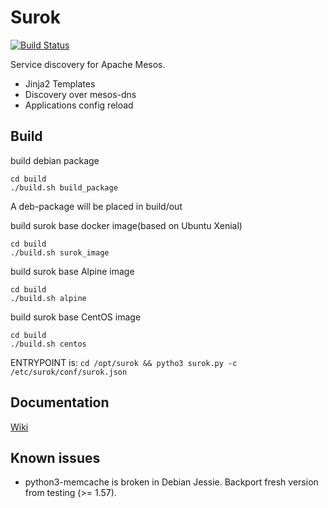 # Surok
[![Build Status](https://travis-ci.org/Surkoveds/surok.svg?branch=master)](https://travis-ci.org/Surkoveds/surok)

Service discovery for Apache Mesos.

* Jinja2 Templates
* Discovery over mesos-dns
* Applications config reload

## Build

build debian package
```
cd build
./build.sh build_package
```
A deb-package will be placed in build/out

build surok base docker image(based on Ubuntu Xenial)
```
cd build
./build.sh surok_image
```

build surok base Alpine image
```
cd build
./build.sh alpine
```

build surok base CentOS image
```
cd build
./build.sh centos
```

ENTRYPOINT is: ```cd /opt/surok && pytho3 surok.py -c /etc/surok/conf/surok.json```

## Documentation

[Wiki](https://github.com/Surkoveds/surok/wiki)

## Known issues

* python3-memcache is broken in Debian Jessie. Backport fresh version from testing (>= 1.57).
